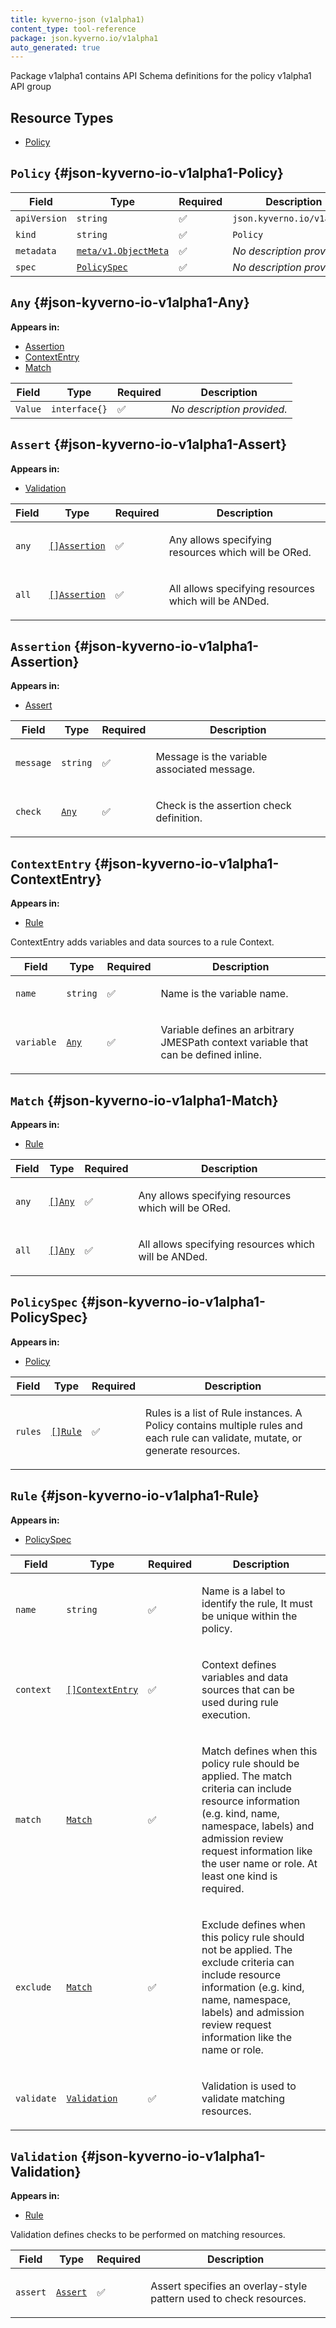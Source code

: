 ```yaml
---
title: kyverno-json (v1alpha1)
content_type: tool-reference
package: json.kyverno.io/v1alpha1
auto_generated: true
---
```

<p>Package v1alpha1 contains API Schema definitions for the policy v1alpha1 API group</p>


## Resource Types 


- [Policy](#json-kyverno-io-v1alpha1-Policy)
  
## `Policy`     {#json-kyverno-io-v1alpha1-Policy}

| Field | Type | Required | Description |
|---|---|---|---|
| `apiVersion` | `string` | :white_check_mark: | `json.kyverno.io/v1alpha1` |
| `kind` | `string` | :white_check_mark: | `Policy` |
| `metadata` | [`meta/v1.ObjectMeta`](https://kubernetes.io/docs/reference/generated/kubernetes-api/v1.28/#objectmeta-v1-meta) | :white_check_mark: | *No description provided.* |
| `spec` | [`PolicySpec`](#json-kyverno-io-v1alpha1-PolicySpec) | :white_check_mark: | *No description provided.* |

## `Any`     {#json-kyverno-io-v1alpha1-Any}

**Appears in:**
    
- [Assertion](#json-kyverno-io-v1alpha1-Assertion)
- [ContextEntry](#json-kyverno-io-v1alpha1-ContextEntry)
- [Match](#json-kyverno-io-v1alpha1-Match)

| Field | Type | Required | Description |
|---|---|---|---|
| `Value` | `interface{}` | :white_check_mark: | *No description provided.* |

## `Assert`     {#json-kyverno-io-v1alpha1-Assert}

**Appears in:**
    
- [Validation](#json-kyverno-io-v1alpha1-Validation)

| Field | Type | Required | Description |
|---|---|---|---|
| `any` | [`[]Assertion`](#json-kyverno-io-v1alpha1-Assertion) | :white_check_mark: | <p>Any allows specifying resources which will be ORed.</p> |
| `all` | [`[]Assertion`](#json-kyverno-io-v1alpha1-Assertion) | :white_check_mark: | <p>All allows specifying resources which will be ANDed.</p> |

## `Assertion`     {#json-kyverno-io-v1alpha1-Assertion}

**Appears in:**
    
- [Assert](#json-kyverno-io-v1alpha1-Assert)

| Field | Type | Required | Description |
|---|---|---|---|
| `message` | `string` | :white_check_mark: | <p>Message is the variable associated message.</p> |
| `check` | [`Any`](#json-kyverno-io-v1alpha1-Any) | :white_check_mark: | <p>Check is the assertion check definition.</p> |

## `ContextEntry`     {#json-kyverno-io-v1alpha1-ContextEntry}

**Appears in:**
    
- [Rule](#json-kyverno-io-v1alpha1-Rule)

<p>ContextEntry adds variables and data sources to a rule Context.</p>


| Field | Type | Required | Description |
|---|---|---|---|
| `name` | `string` | :white_check_mark: | <p>Name is the variable name.</p> |
| `variable` | [`Any`](#json-kyverno-io-v1alpha1-Any) | :white_check_mark: | <p>Variable defines an arbitrary JMESPath context variable that can be defined inline.</p> |

## `Match`     {#json-kyverno-io-v1alpha1-Match}

**Appears in:**
    
- [Rule](#json-kyverno-io-v1alpha1-Rule)

| Field | Type | Required | Description |
|---|---|---|---|
| `any` | [`[]Any`](#json-kyverno-io-v1alpha1-Any) | :white_check_mark: | <p>Any allows specifying resources which will be ORed.</p> |
| `all` | [`[]Any`](#json-kyverno-io-v1alpha1-Any) | :white_check_mark: | <p>All allows specifying resources which will be ANDed.</p> |

## `PolicySpec`     {#json-kyverno-io-v1alpha1-PolicySpec}

**Appears in:**
    
- [Policy](#json-kyverno-io-v1alpha1-Policy)

| Field | Type | Required | Description |
|---|---|---|---|
| `rules` | [`[]Rule`](#json-kyverno-io-v1alpha1-Rule) | :white_check_mark: | <p>Rules is a list of Rule instances. A Policy contains multiple rules and each rule can validate, mutate, or generate resources.</p> |

## `Rule`     {#json-kyverno-io-v1alpha1-Rule}

**Appears in:**
    
- [PolicySpec](#json-kyverno-io-v1alpha1-PolicySpec)

| Field | Type | Required | Description |
|---|---|---|---|
| `name` | `string` | :white_check_mark: | <p>Name is a label to identify the rule, It must be unique within the policy.</p> |
| `context` | [`[]ContextEntry`](#json-kyverno-io-v1alpha1-ContextEntry) | :white_check_mark: | <p>Context defines variables and data sources that can be used during rule execution.</p> |
| `match` | [`Match`](#json-kyverno-io-v1alpha1-Match) | :white_check_mark: | <p>Match defines when this policy rule should be applied. The match criteria can include resource information (e.g. kind, name, namespace, labels) and admission review request information like the user name or role. At least one kind is required.</p> |
| `exclude` | [`Match`](#json-kyverno-io-v1alpha1-Match) | :white_check_mark: | <p>Exclude defines when this policy rule should not be applied. The exclude criteria can include resource information (e.g. kind, name, namespace, labels) and admission review request information like the name or role.</p> |
| `validate` | [`Validation`](#json-kyverno-io-v1alpha1-Validation) | :white_check_mark: | <p>Validation is used to validate matching resources.</p> |

## `Validation`     {#json-kyverno-io-v1alpha1-Validation}

**Appears in:**
    
- [Rule](#json-kyverno-io-v1alpha1-Rule)

<p>Validation defines checks to be performed on matching resources.</p>


| Field | Type | Required | Description |
|---|---|---|---|
| `assert` | [`Assert`](#json-kyverno-io-v1alpha1-Assert) | :white_check_mark: | <p>Assert specifies an overlay-style pattern used to check resources.</p> |

  